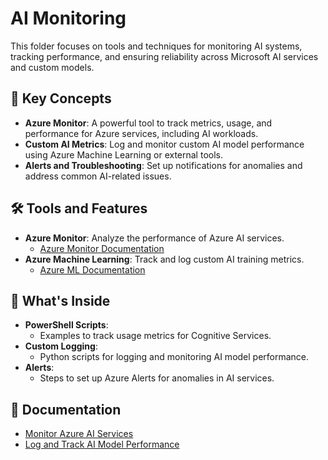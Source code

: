 # AI Monitoring

This folder focuses on tools and techniques for monitoring AI systems, tracking performance, and ensuring reliability across Microsoft AI services and custom models.

## 🔑 Key Concepts
- **Azure Monitor**: A powerful tool to track metrics, usage, and performance for Azure services, including AI workloads.
- **Custom AI Metrics**: Log and monitor custom AI model performance using Azure Machine Learning or external tools.
- **Alerts and Troubleshooting**: Set up notifications for anomalies and address common AI-related issues.

## 🛠️ Tools and Features
- **Azure Monitor**: Analyze the performance of Azure AI services.
  - [Azure Monitor Documentation](https://learn.microsoft.com/en-us/azure/azure-monitor/)
- **Azure Machine Learning**: Track and log custom AI training metrics.
  - [Azure ML Documentation](https://learn.microsoft.com/en-us/azure/machine-learning/)

## 📂 What's Inside
- **PowerShell Scripts**:
  - Examples to track usage metrics for Cognitive Services.
- **Custom Logging**:
  - Python scripts for logging and monitoring AI model performance.
- **Alerts**:
  - Steps to set up Azure Alerts for anomalies in AI services.

## 📘 Documentation
- [Monitor Azure AI Services](https://learn.microsoft.com/en-us/azure/cognitive-services/monitor/)
- [Log and Track AI Model Performance](https://learn.microsoft.com/en-us/azure/machine-learning/how-to-monitor-manage-training-runs)
